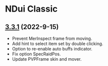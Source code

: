 # NDui Classic

## [3.3.1](https://github.com/siweia/NDui/tree/3.3.1) (2022-9-15)

- Prevent MerInspect frame from moving.
- Add hint to select item set by double clicking.
- Option to re-enable auto buffs indicator.
- Fix option SpecRaidPos.
- Update PVPFrame skin and mover.